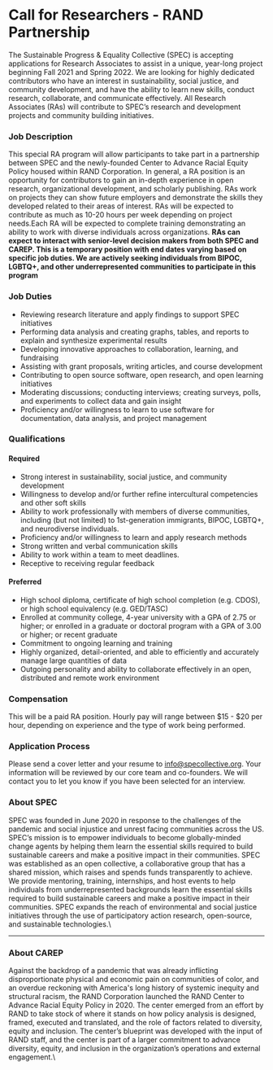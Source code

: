 # Call for Researchers - RAND Partnership

The Sustainable Progress & Equality Collective (SPEC) is accepting applications for Research Associates to assist in a unique, year-long project beginning Fall 2021 and Spring 2022. We are looking for highly dedicated contributors who have an interest in sustainability, social justice, and community development, and have the ability to learn new skills, conduct research, collaborate, and communicate effectively. All Research Associates (RAs) will contribute to SPEC’s research and development projects and community building initiatives.

### **Job Description**

This special RA program will allow participants to take part in a partnership between SPEC and the newly-founded Center to Advance Racial Equity Policy housed within RAND Corporation. In general, a RA position is an opportunity for contributors to gain an in-depth experience in open research, organizational development, and scholarly publishing. RAs work on projects they can show future employers and demonstrate the skills they developed related to their areas of interest. RAs will be expected to contribute as much as 10-20 hours per week depending on project needs.Each RA will be expected to complete training demonstrating an ability to work with diverse individuals across organizations. **RAs can expect to interact with senior-level decision makers from both SPEC and CAREP. This is a temporary position with end dates varying based on specific job duties. We are actively seeking individuals from BIPOC, LGBTQ+, and other underrepresented communities to participate in this program**

### **Job Duties**

* Reviewing research literature and apply findings to support SPEC initiatives
* Performing data analysis and creating graphs, tables, and reports to explain and synthesize experimental results
* Developing innovative approaches to collaboration, learning, and fundraising
* Assisting with grant proposals, writing articles, and course development
* Contributing to open source software, open research, and open learning initiatives
* Moderating discussions; conducting interviews; creating surveys, polls, and experiments to collect data and gain insight
* Proficiency and/or willingness to learn to use software for documentation, data analysis, and project management



### **Qualifications**

#### **Required**

* Strong interest in sustainability, social justice, and community development
* Willingness to develop and/or further refine intercultural competencies and other soft skills
* Ability to work professionally with members of diverse communities, including (but not limited) to 1st-generation immigrants, BIPOC, LGBTQ+, and neurodiverse individuals.
* Proficiency and/or willingness to learn and apply research methods
* Strong written and verbal communication skills
* Ability to work within a team to meet deadlines.
* Receptive to receiving regular feedback

#### **Preferred**

* High school diploma, certificate of high school completion (e.g. CDOS), or high school equivalency (e.g. GED/TASC)
* Enrolled at community college, 4-year university with a GPA of 2.75 or higher; or enrolled in a graduate or doctoral program with a GPA of 3.00 or higher; or recent graduate
* Commitment to ongoing learning and training
* Highly organized, detail-oriented, and able to efficiently and accurately manage large quantities of data
* Outgoing personality and ability to collaborate effectively in an open, distributed and remote work environment

### **Compensation**

This will be a paid RA position. Hourly pay will range between $15 - $20 per hour, depending on experience and the type of work being performed.

### **Application Process**

Please send a cover letter and your resume to [info@specollective.org](mailto:info@specollective.org). Your information will be reviewed by our core team and co-founders. We will contact you to let you know if you have been selected for an interview.

### **About SPEC**

SPEC was founded in June 2020 in response to the challenges of the pandemic and social injustice and unrest facing communities across the US. SPEC’s mission is to empower individuals to become globally-minded change agents by helping them learn the essential skills required to build sustainable careers and make a positive impact in their communities. SPEC was established as an open collective, a collaborative group that has a shared mission, which raises and spends funds transparently to achieve. We provide mentoring, training, internships, and host events to help individuals from underrepresented backgrounds learn the essential skills required to build sustainable careers and make a positive impact in their communities. SPEC expands the reach of environmental and social justice initiatives through the use of participatory action research, open-source, and sustainable technologies.\
****

### **About CAREP**

Against the backdrop of a pandemic that was already inflicting disproportionate physical and economic pain on communities of color, and an overdue reckoning with America's long history of systemic inequity and structural racism, the RAND Corporation launched the RAND Center to Advance Racial Equity Policy in 2020. The center emerged from an effort by RAND to take stock of where it stands on how policy analysis is designed, framed, executed and translated, and the role of factors related to diversity, equity and inclusion. The center’s blueprint was developed with the input of RAND staff, and the center is part of a larger commitment to advance diversity, equity, and inclusion in the organization’s operations and external engagement.\
